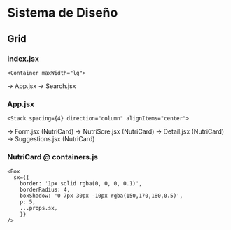# Sistema de Diseño

## Grid

### index.jsx

```
<Container maxWidth="lg">
```

-> App.jsx
-> Search.jsx

### App.jsx

```
<Stack spacing={4} direction="column" alignItems="center">
```

-> Form.jsx (NutriCard)
-> NutriScre.jsx (NutriCard)
-> Detail.jsx (NutriCard)
-> Suggestions.jsx (NutriCard)

### NutriCard @ containers.js

```
<Box
  sx={{
    border: '1px solid rgba(0, 0, 0, 0.1)',
    borderRadius: 4,
    boxShadow: '0 7px 30px -10px rgba(150,170,180,0.5)',
    p: 5,
    ...props.sx,
    }}
/>
```
